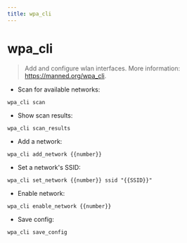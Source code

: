 ```yaml
---
title: wpa_cli
---
```

# wpa_cli

> Add and configure wlan interfaces.
> More information: <https://manned.org/wpa_cli>.

- Scan for available networks:

`wpa_cli scan`

- Show scan results:

`wpa_cli scan_results`

- Add a network:

`wpa_cli add_network {{number}}`

- Set a network's SSID:

`wpa_cli set_network {{number}} ssid "{{SSID}}"`

- Enable network:

`wpa_cli enable_network {{number}}`

- Save config:

`wpa_cli save_config`
